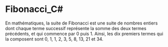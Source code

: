 # Fibonacci_C#
En mathématiques, la suite de Fibonacci est une suite de nombres entiers dont chaque terme successif représente la somme des deux termes précédents, et qui commence par 0 puis 1. Ainsi, les dix premiers termes qui la composent sont 0, 1, 1, 2, 3, 5, 8, 13, 21 et 34.
